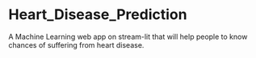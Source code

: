 # Heart_Disease_Prediction
A Machine Learning web app on stream-lit that will help people to know chances of suffering from heart disease.

